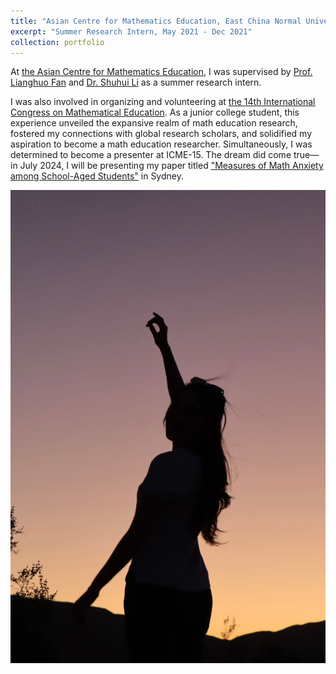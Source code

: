 ```yaml
---
title: "Asian Centre for Mathematics Education, East China Normal University"
excerpt: "Summer Research Intern, May 2021 - Dec 2021"
collection: portfolio
---
```


At [the Asian Centre for Mathematics Education](http://acme.ecnu.edu.cn/), I was supervised by [Prof. Lianghuo Fan](https://www.southampton.ac.uk/people/5x7swf/emeritus-professor-lianghuo-fan) and [Dr. Shuhui Li](https://math.ecnu.edu.cn/~shli/intro_c.html?language=2&id=234) as a summer research intern.


I was also involved in organizing and volunteering at [the 14th International Congress on Mathematical Education](https://www.icme14.org/static/en/index.html?v=87534149056). As a junior college student, this experience unveiled the expansive realm of math education research, fostered my connections with global research scholars, and solidified my aspiration to become a math education researcher. Simultaneously, I was determined to become a presenter at ICME-15. The dream did come true—in July 2024, I will be presenting my paper titled ["Measures of Math Anxiety among School-Aged Students"](https://itisirene.github.io/publications/2024-07-paper-title-number-3) in Sydney.

![image](/images/hihi.png)

